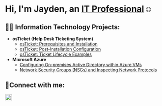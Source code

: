 <h1>Hi, I'm Jayden, an <a href="https://linkedin.com/in/jaydendestin">IT Professional</a>☺</h1>

<h2>👨‍💻 Information Technology Projects:</h2>

- <b>osTicket (Help Desk Ticketing System)</b>
  - [osTicket: Prerequisites and Installation](https://github.com/JaydenDestin/osticket-prereqs)
  - [osTicket: Post-Installation Configuration](https://github.com/JaydenDestin/post-install-config)
  - [osTicket: Ticket Lifecycle Examples](https://github.com/JaydenDestin/ticket-lifecycle)
- <b>Microsoft Azure</b>
  - [Configuring On-premises Active Directory within Azure VMs](https://github.com/JaydenDestin/configure-ad)
  - [Network Security Groups (NSGs) and Inspecting Network Protocols](https://github.com/JaydenDestin/azure-network-protocols)

<h2>🤳Connect with me:</h2>


[<img align="left" alt="Josh | LinkedIn" width="22px" src="https://cdn.jsdelivr.net/npm/simple-icons@v3/icons/linkedin.svg" />][linkedin]




[linkedin]: (https://www.linkedin.com/in/jaydendestin/)
